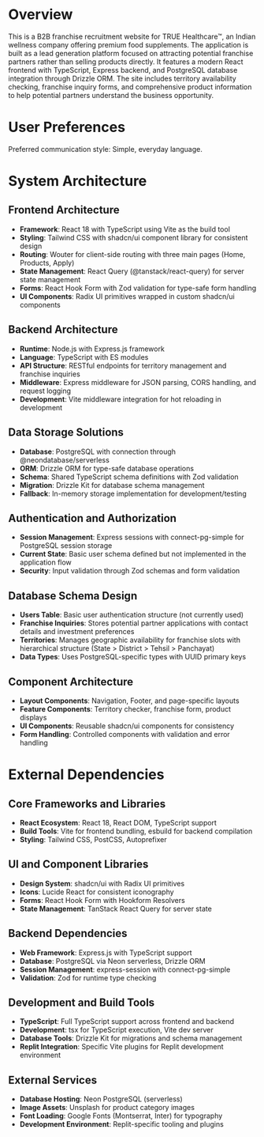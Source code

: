 # Overview

This is a B2B franchise recruitment website for TRUE Healthcare™, an Indian wellness company offering premium food supplements. The application is built as a lead generation platform focused on attracting potential franchise partners rather than selling products directly. It features a modern React frontend with TypeScript, Express backend, and PostgreSQL database integration through Drizzle ORM. The site includes territory availability checking, franchise inquiry forms, and comprehensive product information to help potential partners understand the business opportunity.

# User Preferences

Preferred communication style: Simple, everyday language.

# System Architecture

## Frontend Architecture
- **Framework**: React 18 with TypeScript using Vite as the build tool
- **Styling**: Tailwind CSS with shadcn/ui component library for consistent design
- **Routing**: Wouter for client-side routing with three main pages (Home, Products, Apply)
- **State Management**: React Query (@tanstack/react-query) for server state management
- **Forms**: React Hook Form with Zod validation for type-safe form handling
- **UI Components**: Radix UI primitives wrapped in custom shadcn/ui components

## Backend Architecture
- **Runtime**: Node.js with Express.js framework
- **Language**: TypeScript with ES modules
- **API Structure**: RESTful endpoints for territory management and franchise inquiries
- **Middleware**: Express middleware for JSON parsing, CORS handling, and request logging
- **Development**: Vite middleware integration for hot reloading in development

## Data Storage Solutions
- **Database**: PostgreSQL with connection through @neondatabase/serverless
- **ORM**: Drizzle ORM for type-safe database operations
- **Schema**: Shared TypeScript schema definitions with Zod validation
- **Migration**: Drizzle Kit for database schema management
- **Fallback**: In-memory storage implementation for development/testing

## Authentication and Authorization
- **Session Management**: Express sessions with connect-pg-simple for PostgreSQL session storage
- **Current State**: Basic user schema defined but not implemented in the application flow
- **Security**: Input validation through Zod schemas and form validation

## Database Schema Design
- **Users Table**: Basic user authentication structure (not currently used)
- **Franchise Inquiries**: Stores potential partner applications with contact details and investment preferences
- **Territories**: Manages geographic availability for franchise slots with hierarchical structure (State > District > Tehsil > Panchayat)
- **Data Types**: Uses PostgreSQL-specific types with UUID primary keys

## Component Architecture
- **Layout Components**: Navigation, Footer, and page-specific layouts
- **Feature Components**: Territory checker, franchise form, product displays
- **UI Components**: Reusable shadcn/ui components for consistency
- **Form Handling**: Controlled components with validation and error handling

# External Dependencies

## Core Frameworks and Libraries
- **React Ecosystem**: React 18, React DOM, TypeScript support
- **Build Tools**: Vite for frontend bundling, esbuild for backend compilation
- **Styling**: Tailwind CSS, PostCSS, Autoprefixer

## UI and Component Libraries
- **Design System**: shadcn/ui with Radix UI primitives
- **Icons**: Lucide React for consistent iconography
- **Forms**: React Hook Form with Hookform Resolvers
- **State Management**: TanStack React Query for server state

## Backend Dependencies
- **Web Framework**: Express.js with TypeScript support
- **Database**: PostgreSQL via Neon serverless, Drizzle ORM
- **Session Management**: express-session with connect-pg-simple
- **Validation**: Zod for runtime type checking

## Development and Build Tools
- **TypeScript**: Full TypeScript support across frontend and backend
- **Development**: tsx for TypeScript execution, Vite dev server
- **Database Tools**: Drizzle Kit for migrations and schema management
- **Replit Integration**: Specific Vite plugins for Replit development environment

## External Services
- **Database Hosting**: Neon PostgreSQL (serverless)
- **Image Assets**: Unsplash for product category images
- **Font Loading**: Google Fonts (Montserrat, Inter) for typography
- **Development Environment**: Replit-specific tooling and plugins